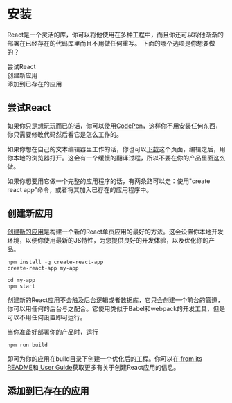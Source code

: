 # 安装
React是一个灵活的库，你可以将他使用在多种工程中，而且你还可以将他渐渐的部署在已经存在的代码库里而且不用做任何重写。
下面的哪个选项是你想要做的？  

<a herf="try">尝试React</a>  
<a herf="create">创建新应用</a>  
<a herf="add">添加到已存在的应用</a>  

<h2><a name="try">尝试React</a></h2>

如果你只是想玩玩而已的话，你可以使用[CodePen](http://codepen.io/gaearon/pen/rrpgNB?editors=0010)，这样你不用安装任何东西，你只需要修改代码然后看它是怎么工作的。 

  如果你想在自己的文本编辑器里工作的话，你也可以[下载](https://facebook.github.io/react/downloads/single-file-example.html)这个页面，编辑之后，用你本地的浏览器打开。这会有一个缓慢的翻译过程，所以不要在你的产品里面这么做。 

如果你想要用它做一个完整的应用程序的话，有两条路可以走：使用"create react app"命令，或者将其加入已存在的应用程序中。
<h2><a name="create">创建新应用</a></h2>  

[创建新的应用](http://github.com/facebookincubator/create-react-app)是构建一个新的React单页应用的最好的方法。这会设置你本地开发环境，以便你使用最新的JS特性，为您提供良好的开发体验，以及优化你的产品。

```
npm install -g create-react-app
create-react-app my-app

cd my-app
npm start
```
创建新的React应用不会触及后台逻辑或者数据库，它只会创建一个前台的管道，你可以用任何的后台与之配合。它使用类似于Babel和webpack的开发工具，但是可以不用任何设置即可运行。  

当你准备好部署你的产品时，运行
```
npm run build
```
即可为你的应用在build目录下创建一个优化后的工程。你可以在[ from its README](https://github.com/facebookincubator/create-react-app#create-react-app-)和[ User Guide](https://github.com/facebookincubator/create-react-app/blob/master/packages/react-scripts/template/README.md#table-of-contents)获取更多有关于创建React应用的信息。
<h2><a name="add">添加到已存在的应用</a></h2>  